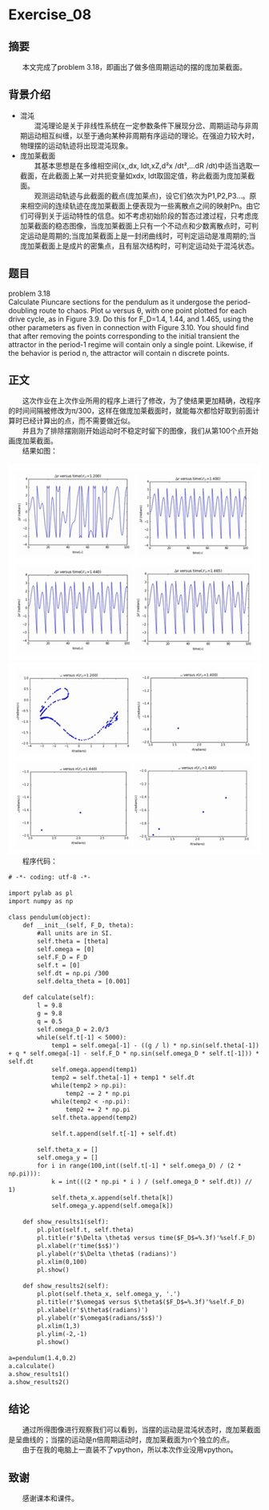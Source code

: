 # Exercise_08

## 摘要 
　　本文完成了problem 3.18，即画出了做多倍周期运动的摆的庞加莱截面。

## 背景介绍
* 混沌<br>
　　混沌理论是关于非线性系统在一定参数条件下展现分岔、周期运动与非周期运动相互纠缠，以至于通向某种非周期有序运动的理论。在强迫力较大时，物理摆的运动轨迹将出现混沌现象。<br>
* 庞加莱截面<br>
　　其基本思想是在多维相空间(x,,dx, ldt,xZ,d²x /dt²,...dR /dt)中适当选取一截面，在此截面上某一对共扼变量如xdx, ldt取固定值，称此截面为庞加莱截面。<br>
　　观测运动轨迹与此截面的截点(庞加莱点)，设它们依次为P1,P2,P3…。原来相空间的连续轨迹在庞加莱截面上便表现为一些离散点之间的映射Pn。由它们可得到关于运动特性的信息。如不考虑初始阶段的暂态过渡过程，只考虑庞加莱截面的稳态图像，当庞加莱截面上只有一个不动点和少数离散点时，可判定运动是周期的;当庞加莱截面上是一封闭曲线时，可判定运动是准周期的;当庞加莱截面上是成片的密集点，且有层次结构时，可判定运动处于混沌状态。<br>

## 题目
problem 3.18<br>
Calculate Piuncare sections for the pendulum as it undergose the period-doubling route to chaos. Plot ω versus θ, with one point plotted for each drive cycle, as in Figure 3.9. Do this for F_D=1.4, 1.44, and 1.465, using the other parameters as fiven in connection with Figure 3.10. You should find that after removing the points corresponding to the initial transient the attractor in the period-1 regime will contain only a single point. Likewise, if the behavior is period n, the attractor will contain n discrete points.

## 正文
　　这次作业在上次作业所用的程序上进行了修改，为了使结果更加精确，改程序的时间间隔被修改为π/300，这样在做庞加莱截面时，就能每次都恰好取到前面计算时已经计算出的点，而不需要做近似。<br>
　　并且为了排除摆刚刚开始运动时不稳定时留下的图像，我们从第100个点开始画庞加莱截面。<br>
　　结果如图：<br>  
  ![](https://github.com/Lyu-Wei/computational_physics_N2014301020069/blob/master/Exercise_08/ex8-3.jpg)<br>
  ![](https://github.com/Lyu-Wei/computational_physics_N2014301020069/blob/master/Exercise_08/ex8-6.jpg)<br>
　　程序代码：<br>
```
# -*- coding: utf-8 -*-

import pylab as pl
import numpy as np

class pendulum(object):    
    def __init__(self, F_D, theta):
        #all units are in SI.
        self.theta = [theta]
        self.omega = [0]
        self.F_D = F_D
        self.t = [0]
        self.dt = np.pi /300
        self.delta_theta = [0.001]
        
    def calculate(self):
        l = 9.8
        g = 9.8
        q = 0.5
        self.omega_D = 2.0/3
        while(self.t[-1] < 5000):
            temp1 = self.omega[-1] - ((g / l) * np.sin(self.theta[-1]) + q * self.omega[-1] - self.F_D * np.sin(self.omega_D * self.t[-1])) * self.dt
            self.omega.append(temp1)
            temp2 = self.theta[-1] + temp1 * self.dt
            while(temp2 > np.pi):
                temp2 -= 2 * np.pi
            while(temp2 < -np.pi):
                temp2 += 2 * np.pi
            self.theta.append(temp2)
            
            self.t.append(self.t[-1] + self.dt)
            
        self.theta_x = []
        self.omega_y = []
        for i in range(100,int((self.t[-1] * self.omega_D) / (2 * np.pi))):
            k = int(((2 * np.pi * i ) / (self.omega_D * self.dt)) // 1)
            self.theta_x.append(self.theta[k])
            self.omega_y.append(self.omega[k])
     
    def show_results1(self):
        pl.plot(self.t, self.theta)
        pl.title(r'$\Delta \theta$ versus time($F_D$=%.3f)'%self.F_D)
        pl.xlabel(r'time($s$)')
        pl.ylabel(r'$\Delta \theta$ (radians)')
        pl.xlim(0,100)
        pl.show()
        
    def show_results2(self):
        pl.plot(self.theta_x, self.omega_y, '.')
        pl.title(r'$\omega$ versus $\theta$($F_D$=%.3f)'%self.F_D)
        pl.xlabel(r'$\theta$(radians)')
        pl.ylabel(r'$\omega$(radians/$s$)')
        pl.xlim(1,3)
        pl.ylim(-2,-1)
        pl.show()
        
a=pendulum(1.4,0.2)
a.calculate()
a.show_results1()
a.show_results2()
```

## 结论
　　通过所得图像进行观察我们可以看到，当摆的运动是混沌状态时，庞加莱截面是呈曲线的；当摆的运动是n倍周期运动时，庞加莱截面为n个独立的点。<br>
　　由于在我的电脑上一直装不了vpython，所以本次作业没用vpython。

## 致谢
　　感谢课本和课件。
